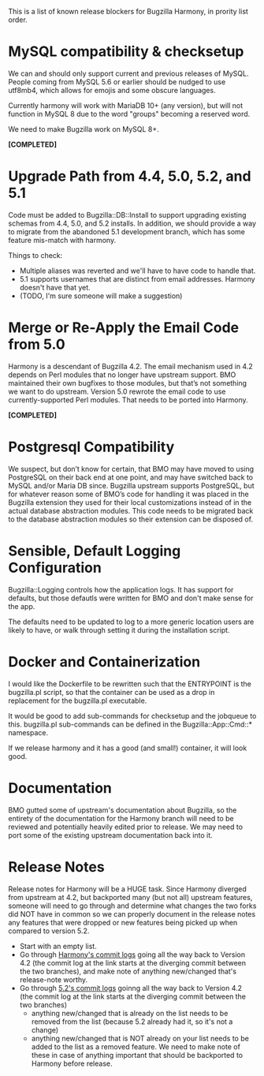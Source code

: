 This is a list of known release blockers for Bugzilla Harmony, in prority list
order.

# MySQL compatibility & checksetup

We can and should only support current and previous releases of MySQL.  People
coming from MySQL 5.6 or earlier should be nudged to use utf8mb4, which allows
for emojis and some obscure languages.

Currently harmony will work with MariaDB 10+ (any version), but will not
function in MySQL 8 due to the word "groups" becoming a reserved word.

We need to make Bugzilla work on MySQL 8+.

**[COMPLETED]**

# Upgrade Path from 4.4, 5.0, 5.2, and 5.1

Code must be added to Bugzilla::DB::Install to support upgrading existing
schemas from 4.4, 5.0, and 5.2 installs. In addition, we should provide a way
to migrate from the abandoned 5.1 development branch, which has some feature
mis-match with harmony.

Things to check:
- Multiple aliases was reverted and we'll have to have code to handle that.
- 5.1 supports usernames that are distinct from email addresses. Harmony
  doesn't have that yet.
- (TODO, I'm sure someone will make a suggestion)

# Merge or Re-Apply the Email Code from 5.0

Harmony is a descendant of Bugzilla 4.2.  The email mechanism used in 4.2
depends on Perl modules that no longer have upstream support. BMO maintained
their own bugfixes to those modules, but that’s not something we want to do
upstream.  Version 5.0 rewrote the email code to use currently-supported Perl
modules.  That needs to be ported into Harmony.

**[COMPLETED]**

# Postgresql Compatibility

We suspect, but don’t know for certain, that BMO may have moved to using
PostgreSQL on their back end at one point, and may have switched back to MySQL
and/or Maria DB since. Bugzilla upstream supports PostgreSQL, but for whatever
reason some of BMO’s code for handling it was placed in the Bugzilla extension
they used for their local customizations instead of in the actual database
abstraction modules. This code needs to be migrated back to the database
abstraction modules so their extension can be disposed of.

# Sensible, Default Logging Configuration

Bugzilla::Logging controls how the application logs. It has support for
defaults, but those defautls were written for BMO and don't make sense for the
app.

The defaults need to be updated to log to a more generic location users are
likely to have, or walk through setting it during the installation script.

# Docker and Containerization

I would like the Dockerfile to be rewritten such that the ENTRYPOINT is the
bugzilla.pl script, so that the container can be used as a drop in replacement
for the bugzilla.pl executable.

It would be good to add sub-commands for checksetup and the jobqueue to this.
bugzilla.pl sub-commands can be defined in the Bugzilla::App::Cmd::* namespace.

If we release harmony and it has a good (and small!) container, it will look
good.

# Documentation

BMO gutted some of upstream's documentation about Bugzilla, so the entirety of
the documentation for the Harmony branch will need to be reviewed and
potentially heavily edited prior to release. We may need to port some of the
existing upstream documentation back into it.

# Release Notes

Release notes for Harmony will be a HUGE task. Since Harmony diverged from
upstream at 4.2, but backported many (but not all) upstream features, someone
will need to go through and determine what changes the two forks did NOT have
in common so we can properly document in the release notes any features that
were dropped or new features being picked up when compared to version 5.2.

- Start with an empty list.
- Go through [Harmony's commit
  logs](https://github.com/bugzilla/harmony/compare/3a0affd238cd65bc8c40e316ab20663f3110cee9...main)
  going all the way back to Version 4.2 (the commit log at the link starts at
  the diverging commit between the two branches), and make note of anything
  new/changed that's release-note worthy.
- Go through [5.2's commit
  logs](https://github.com/bugzilla/bugzilla/compare/3a0affd238cd65bc8c40e316ab20663f3110cee9...5.2)
  goinng all the way back to Version 4.2 (the commit log at the link starts at
  the diverging commit between the two branches)
  - anything new/changed that is already on the list needs to be removed from
    the list (because 5.2 already had it, so it's not a change)
  - anything new/changed that is NOT already on your list needs to be added to
    the list as a removed feature. We need to make note of these in case of
    anything important that should be backported to Harmony before release.
